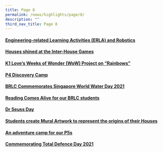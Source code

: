 ```yaml
---
title: Page 8
permalink: /news/highlights/page/8/
description: ""
third_nav_title: Page 8
---
```

<h4><strong><a href="/2021/04/28/engineering-related-learning-activities-erla-and-robotics/" rel="bookmark">Engineering-related Learning Activities (ERLA) and Robotics</a></strong></h4>
<h4><strong><a href="/2021/04/07/houses-shined-at-the-inter-house-games/" rel="bookmark">Houses shined at the Inter-House Games</a></strong></h4>
<h4><strong><a href="/2021/04/01/k1-loves-weeks-of-wonder-wow-project-on-rainbows/" rel="bookmark">K1 Love&rsquo;s Weeks of Wonder (WoW) Project on &ldquo;Rainbows&rdquo;</a></strong></h4>
<h4><strong><a href="/2021/04/01/p4-discovery-camp/" rel="bookmark">P4 Discovery Camp</a></strong></h4>
<h4><strong><a href="/2021/04/01/brlc-commemorates-singapore-world-water-day-2021/" rel="bookmark">BRLC Commemorates Singapore World Water Day 2021</a></strong></h4>
<h4><strong><a href="/2021/03/30/reading-comes-alive-for-our-brlc-students/" rel="bookmark">Reading Comes Alive for our BRLC students</a></strong></h4>
<h4><strong><a href="/2021/03/26/dr-seuss-day/" rel="bookmark">Dr Seuss Day</a></strong></h4>
<h4><strong><a href="/2021/03/22/students-create-mural-artwork-to-represent-the-origins-of-their-houses/" rel="bookmark">Students create Mural Artwork to represent the origins of their Houses</a></strong></h4>
<h4><strong><a href="/2021/03/15/an-adventure-camp-for-our-p5s/" rel="bookmark">An adventure camp for our P5s</a></strong></h4>
<h4><strong><a href="/2021/03/02/commemorating-total-defence-day-2021/" rel="bookmark">Commemorating Total Defence Day 2021</a></strong></h4>